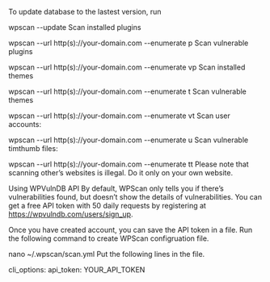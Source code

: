 To update database to the lastest version, run

wpscan --update
Scan installed plugins

wpscan --url http(s)://your-domain.com --enumerate p
Scan vulnerable plugins

wpscan --url http(s)://your-domain.com --enumerate vp
Scan installed themes

wpscan --url http(s)://your-domain.com --enumerate t
Scan vulnerable themes

wpscan --url http(s)://your-domain.com --enumerate vt
Scan user accounts:

wpscan --url http(s)://your-domain.com --enumerate u
Scan vulnerable timthumb files:

wpscan --url http(s)://your-domain.com --enumerate tt
Please note that scanning other’s websites is illegal. Do it only on your own website.

Using WPVulnDB API
By default, WPScan only tells you if there’s vulnerabilities found, but doesn’t show the details of vulnerabilities. You can get a free API token with 50 daily requests by registering at https://wpvulndb.com/users/sign_up.

Once you have created account, you can save the API token in a file. Run the following command to create WPScan configruation file.

nano ~/.wpscan/scan.yml
Put the following lines in the file.

cli_options:
    api_token: YOUR_API_TOKEN
